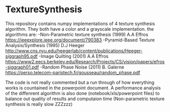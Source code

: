 # TextureSynthesis

This repository contains numpy implementations of 4 texture synthesis algorithm. They both have a color and a grayscale implementation.
the algorithms are:
-Non-Parametric texture synthesis (1999) A.A Effros https://ieeexplore.ieee.org/document/790383
-Pyramid-Based Texture Analysis/Synthesis (1995) D.J Heeger http://www.cns.nyu.edu/heegerlab/content/publications/Heeger-siggraph95.pdf
-Image Quilting (2001) A.A Effros https://www2.eecs.berkeley.edu/Research/Projects/CS/vision/papers/efros-siggraph01.pdf
-Random Phase Noise (2011) B. Galerne https://perso.telecom-paristech.fr/gousseau/random_phase.pdf

The code is not really commented but a run through of how everything works is countained in the powerpoint document.
A performance analysis of the diffenrent algorithm is also done (notebook/xls/powerpoint files) to balance out quality of results and computaion time (Non-parametric texture synthesis is really slow ZZZzzz)

